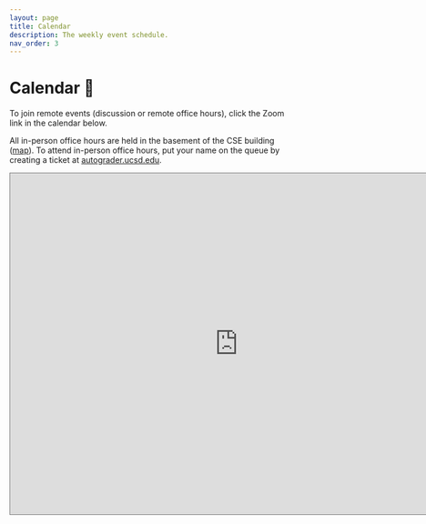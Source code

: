 ```yaml
---
layout: page
title: Calendar
description: The weekly event schedule.
nav_order: 3
---
```


# Calendar 📅

To join remote events (discussion or remote office hours), click the Zoom link in the calendar below.

All in-person office hours are held in the basement of the CSE building ([map](https://www.google.com/maps/place/Computer+Science+and+Engineering+Building/@32.8818006,-117.2335235,15z/data=!4m5!3m4!1s0x0:0xa7dc3be7597d4d47!8m2!3d32.8818006!4d-117.2335235)). To attend in-person office hours, put your name on the queue by creating a ticket at [autograder.ucsd.edu](https://autograder.ucsd.edu).

<iframe src="https://calendar.google.com/calendar/embed?height=600&wkst=1&bgcolor=%23ffffff&ctz=America%2FLos_Angeles&src=Y184bGFtdjk2aXJ0OWpnN3E3NDJtNTZlcHNma0Bncm91cC5jYWxlbmRhci5nb29nbGUuY29t&color=%237CB342&mode=WEEK" style="border:solid 1px #777" width="800" height="600" frameborder="0" scrolling="no"></iframe>